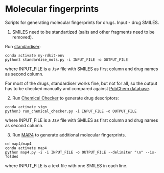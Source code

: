 # Molecular fingerprints
Scripts for generating molecular fingerprints for drugs. Input - drug SMILES.

1. SMILES need to be standartized (salts and other fragments need to be removed).

Run [standardiser](https://github.com/flatkinson/standardiser):
```
conda activate my-rdkit-env
python3 standardise_mols.py -i INPUT_FILE -o OUTPUT_FILE
```
where INPUT_FILE is a .tsv file with SMILES as first column and drug names as second column.

For most of the drugs, standardiser works fine, but not for all, so the output has to be checked manually and compared against [PubChem database](https://pubchem.ncbi.nlm.nih.gov/).

2. Run [Chemical Checker](https://chemicalchecker.com/) to generate drug descriptors:
```
conda activate sign
python3 run_chemical_checker.py -i INPUT_FILE -o OUTPUT_FILE
```
where INPUT_FILE is a .tsv file with SMILES as first column and drug names as second column.

3. Run [MAP4](https://github.com/reymond-group/map4) to generate additional molecular fingerprints.
```
cd map4/map4
conda activate map4
python map4.py -i -i INPUT_FILE -o OUTPUT_FILE --delimiter "\n" --is-folded
```
where INPUT_FILE is a text file with one SMILES in each line.
